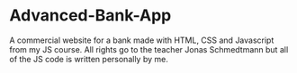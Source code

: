 # Advanced-Bank-App
A commercial website for a bank made with HTML, CSS and Javascript from my JS course. All rights go to the teacher Jonas Schmedtmann but all of the JS code is written
personally by me.

